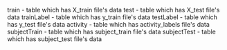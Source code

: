 train - table which has X_train file's data
test - table which has X_test file's data
trainLabel - table which has y_train file's data
testLabel - table which has y_test file's data
activity - table which has activity_labels file's data
subjectTrain - table which has subject_train file's data
subjectTest - table which has subject_test file's data
